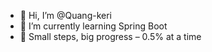 - 👋 Hi, I’m @Quang-keri
- 🌱 I’m currently learning Spring Boot
- 👀 Small steps, big progress – 0.5% at a time

<!---
Quang-keri/Quang-keri is a ✨ special ✨ repository because its `README.md` (this file) appears on your GitHub profile.
You can click the Preview link to take a look at your changes.
--->

